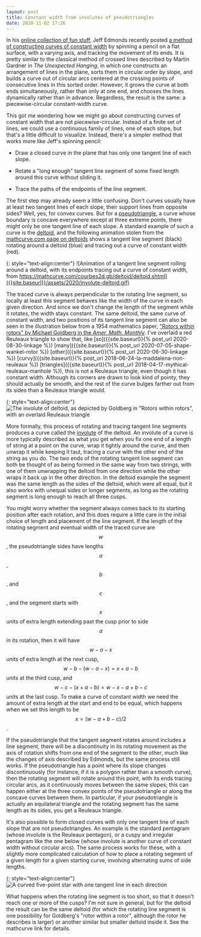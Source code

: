 ```yaml
---
layout: post
title: Constant width from involutes of pseudotriangles
date: 2020-11-02 17:26
---
```

In his [online collection of fun stuff](https://www.eecs.yorku.ca/~jeff/courses/fun/), Jeff Edmonds recently posted [a method of constructing curves of constant width](https://www.eecs.yorku.ca/~jeff/courses/fun/Equal_Distance.docx) by spinning a pencil on a flat surface, with a varying axis, and tracking the movement of its ends. It is pretty similar to the classical method of crossed lines described by Martin Gardner in _The Unexpected Hanging_, in which one constructs an arrangement of lines in the plane, sorts them in circular order by slope, and builds a curve out of circular arcs centered at the crossing points of consecutive lines in this sorted order. However, it grows the curve at both ends simultaneously, rather than only at one end, and chooses the lines dynamically rather than in advance. Regardless, the result is the same: a piecewise-circular constant-width curve.

This got me wondering how we might go about constructing curves of constant width that are not piecewise-circular. Instead of a finite set of lines, we could use a continuous family of lines, one of each slope, but that's a little difficult to visualize. Instead, there's a simpler method that works more like Jeff's spinning pencil:

* Draw a closed curve in the plane that has only one tangent line of each slope.

* Rotate a "long enough" tangent line segment of some fixed length around this curve without sliding it.

* Trace the paths of the endpoints of the line segment.

The first step may already seem a little confusing. Don't curves usually have at least two tangent lines of each slope, their support lines from opposite sides? Well, yes, for convex curves. But for a [pseudotriangle](https://en.wikipedia.org/wiki/Pseudotriangle), a curve whose boundary is concave everywhere except at three extreme points, there might only be one tangent line of each slope. A standard example of such a curve is the [deltoid](https://en.wikipedia.org/wiki/Deltoid_curve), and the following animation stolen from the [mathcurve.com page on deltoids](https://mathcurve.com/courbes2d.gb/deltoid/deltoid.shtml) shows a tangent line segment (black) rotating around a deltoid (blue) and tracing out a curve of constant width (red).

{: style="text-align:center"}
![Animation of a tangent line segment rolling around a deltoid, with its endpoints tracing out a curve of constant width, from https://mathcurve.com/courbes2d.gb/deltoid/deltoid.shtml]({{site.baseurl}}/assets/2020/involute-deltoid.gif)

The traced curve is always perpendicular to the rotating line segment, so locally at least this segment behaves like the width of the curve in each given direction. And since we don't change the length of the segment while it rotates, the width stays constant. The same deltoid, the same curve of constant width, and two positions of its tangent line segment can also be seen in the illustration below from a 1954 mathematics paper, ["Rotors within rotors" by Michael Goldberg in the _Amer. Math. Monthly_](https://doi.org/10.2307/2307215). I've overlaid a red Reuleaux triangle to show that, like [so]({{site.baseurl}}{% post_url 2020-08-30-linkage %}) [many]({{site.baseurl}}{% post_url 2020-07-05-shape-wankel-rotor %}) [other]({{site.baseurl}}{% post_url 2020-06-30-linkage %}) [curvy]({{site.baseurl}}{% post_url 2018-06-24-la-maddalena-non-reuleaux %}) [triangles]({{site.baseurl}}{% post_url 2018-04-17-mythical-reuleaux-manhole %}), this is not a Reuleaux triangle, even though it has constant width. Although its corners are drawn to look kind of pointy, they should actually be smooth, and the rest of the curve bulges farther out from its sides than a Reuleaux triangle would.

{: style="text-align:center"}
![The involute of deltoid, as depicted by Goldberg in "Rotors within rotors", with an overlaid Reuleaux triangle]({{site.baseurl}}/assets/2020/rotors-within-rotors.png)

More formally, this process of rotating and tracing tangent line segments produces a curve called the [involute](https://en.wikipedia.org/wiki/Involute) of the deltoid. An involute of a curve is more typically described as what you get when you fix one end of a length of string at a point on the curve, wrap it tightly around the curve, and then unwrap it while keeping it taut, tracing a curve with the other end of the string as you do. The two ends of the rotating tangent line segment can both be thought of as being formed in the same way from two strings, with one of them unwrapping the deltoid from one direction while the other wraps it back up in the other direction. In the deltoid example the segment was the same length as the sides of the deltoid, which were all equal, but it also works with unequal sides or longer segments, as long as the rotating segment is long enough to reach all three cusps.

You might worry whether the segment always comes back to its starting position after each rotation, and this does require a little care in the initial choice of length and placement of the line segment. If the length of the rotating segment and eventual width of the traced curve are $$w$$, the pseudotriangle sides have lengths $$a$$, $$b$$, and $$c$$, and the segment starts with $$x$$ units of extra length extending past the cusp prior to side $$a$$ in its rotation, then it will have $$w-a-x$$ units of extra length at the next cusp, $$w-b-(w-a-x)=x+a-b$$ units at the third cusp, and $$w-c-(x+a-b)=w-x-a+b-c$$ units at the last cusp. To make a curve of constant width we need the amount of extra length at the start and end to be equal, which happens when we set this length to be $$x=(w-a+b-c)/2$$.

If the pseudotriangle that the tangent segment rotates around includes a line segment, there will be a discontinuity in its rotating movement as the axis of rotation shifts from one end of the segment to the other, much like the changes of axis described by Edmonds, but the same process still works.  If the pseudotriangle has a point where its slope changes discontinuously (for instance, if it is a polygon rather than a smooth curve), then the rotating segment will rotate around this point, with its ends tracing circular arcs, as it continuously moves between the same slopes; this can happen either at the three convex points of the pseudotriangle or along the concave curves between them. In particular, if your pseudotriangle is actually an equilateral triangle and the rotating segment has the same length as its sides, you get a Reuleaux triangle.

It's also possible to form closed curves with only one tangent line of each slope that are not pseudotriangles. An example is the standard pentagram (whose involute is the Reuleaux pentagon), or a cuspy and irregular pentagram like the one below (whose involute is another curve of constant width without circular arcs). The same process works for these, with a slightly more complicated calculation of how to place a rotating segment of a given length for a given starting curve, involving alternating sums of side lengths.

{: style="text-align:center"}
![A curved five-point star with one tangent line in each direction]({{site.baseurl}}/assets/2020/cuspy-star.svg)

What happens when the rotating line segment is too short, so that it doesn't reach one or more of the cusps? I'm not sure in general, but for the deltoid the result can be the same deltoid (for which the rotating line segment is one possibility for Goldberg's "rotor within a rotor", although the rotor he describes is larger) or another similar but smaller deltoid inside it. See the mathcurve link for details.